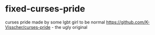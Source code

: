 # fixed-curses-pride
curses pride made by some lgbt girl to be normal
https://github.com/K-Visscher/curses-pride - the ugly original
